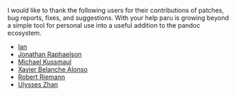 I would like to thank the following users for their contributions of patches,
bug reports, fixes, and suggestions. With your help paru is growing beyond a
simple tool for personal use into a useful addition to the pandoc ecosystem.

- [Ian](https://github.com/iandol)
- [Jonathan Raphaelson](https://github.com/lygaret)
- [Michael Kussmaul](https://github.com/kusmi)
- [Xavier Belanche Alonso](https://github.com/xbelanch)
- [Robert Riemann](https://github.com/rriemann)
- [Ulysses Zhan](https://github.com/UlyssesZh)
